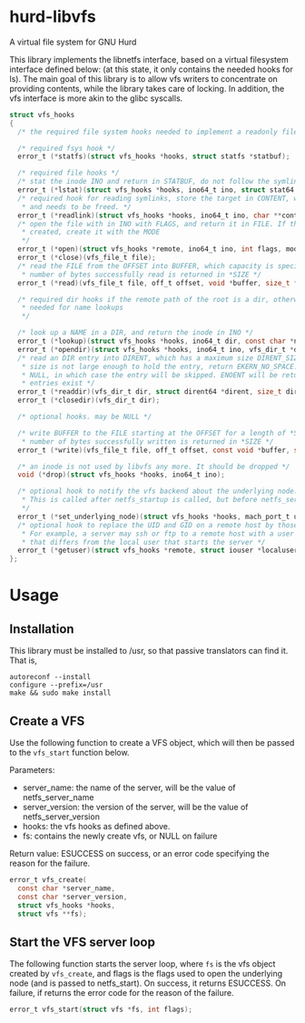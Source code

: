 # hurd-libvfs
A virtual file system for GNU Hurd

This library implements the libnetfs interface, based on a virtual filesystem interface 
defined below: (at this state, it only contains the needed hooks for ls). The main goal 
of this library is to allow vfs writers to concentrate on providing contents, while the
library takes care of locking. In addition, the vfs interface is more akin to the glibc
syscalls.

```C
struct vfs_hooks
{
  /* the required file system hooks needed to implement a readonly file system */

  /* required fsys hook */
  error_t (*statfs)(struct vfs_hooks *hooks, struct statfs *statbuf);

  /* required file hooks */
  /* stat the inode INO and return in STATBUF, do not follow the symlink if INO is one */
  error_t (*lstat)(struct vfs_hooks *hooks, ino64_t ino, struct stat64 *statbuf);
  /* required hook for reading symlinks, store the target in CONTENT, which is malloced 
   * and needs to be freed. */
  error_t (*readlink)(struct vfs_hooks *hooks, ino64_t ino, char **content);
  /* open the file with in INO with FLAGS, and return it in FILE. If the file will be 
   * created, create it with the MODE
   */
  error_t (*open)(struct vfs_hooks *remote, ino64_t ino, int flags, mode_t mode, vfs_file_t *file);
  error_t (*close)(vfs_file_t file);
  /* read the FILE from the OFFSET into BUFFER, which capacity is specified in *SIZE. THe
   * number of bytes successfully read is returned in *SIZE */ 
  error_t (*read)(vfs_file_t file, off_t offset, void *buffer, size_t *size);

  /* required dir hooks if the remote path of the root is a dir, otherwise optional.
   * needed for name lookups 
   */

  /* look up a NAME in a DIR, and return the inode in INO */
  error_t (*lookup)(struct vfs_hooks *hooks, ino64_t dir, const char *name, ino64_t *ino);
  error_t (*opendir)(struct vfs_hooks *hooks, ino64_t ino, vfs_dir_t *dir);
  /* read an DIR entry into DIRENT, which has a maximum size DIRENT_SIZE. If the maximum
   * size is not large enough to hold the entry, return EKERN_NO_SPACE. DIRENT may be 
   * NULL, in which case the entry will be skipped. ENOENT will be returned if no further 
   * entries exist */ 
  error_t (*readdir)(vfs_dir_t dir, struct dirent64 *dirent, size_t dirent_size);
  error_t (*closedir)(vfs_dir_t dir);

  /* optional hooks. may be NULL */

  /* write BUFFER to the FILE starting at the OFFSET for a length of *SIZE bytes. The
   * number of bytes successfully written is returned in *SIZE */ 
  error_t (*write)(vfs_file_t file, off_t offset, const void *buffer, size_t *size);

  /* an inode is not used by libvfs any more. It should be dropped */
  void (*drop)(struct vfs_hooks *hooks, ino64_t ino);

  /* optional hook to notify the vfs backend about the underlying node. If defined,
   * This is called after netfs_startup is called, but before netfs_server_loop is called.
   */
  error_t (*set_underlying_node)(struct vfs_hooks *hooks, mach_port_t underlying_node);
  /* optional hook to replace the UID and GID on a remote host by those of LOCALUSER.
   * For example, a server may ssh or ftp to a remote host with a user name and group id 
   * that differs from the local user that starts the server */
  error_t (*getuser)(struct vfs_hooks *remote, struct iouser *localuser, uid_t *uid, gid_t *gid);
};
```

# Usage

## Installation
This library must be installed to /usr, so that passive translators can find it. That is,
```
autoreconf --install
configure --prefix=/usr
make && sudo make install
```

## Create a VFS
Use the following function to create a VFS object, which will then be passed to the ```vfs_start``` function below.

Parameters:
* server_name: the name of the server, will be the value of netfs_server_name
* server_version: the version of the server, will be the value of netfs_server_version
* hooks: the vfs hooks as defined above.
* fs: contains the newly create vfs, or NULL on failure

Return value: ESUCCESS on success, or an error code specifying the reason for the failure.
```C
error_t vfs_create(
  const char *server_name, 
  const char *server_version,
  struct vfs_hooks *hooks,
  struct vfs **fs);
```

## Start the VFS server loop

The following function starts the server loop, where ```fs``` is the vfs object created by ```vfs_create```, and flags is the flags used to open the underlying node (and is passed to netfs_start). On success, it returns ESUCCESS. On failure, if returns the error code for the reason of the failure.

```C
error_t vfs_start(struct vfs *fs, int flags);
```
